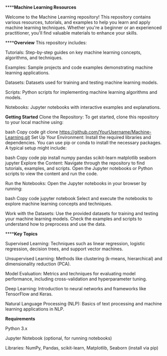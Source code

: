 ******Machine Learning Resources**

Welcome to the Machine Learning repository! 
This repository contains various resources, tutorials, and examples to help you learn and apply machine learning techniques. 
Whether you're a beginner or an experienced practitioner, you'll find valuable materials to enhance your skills.

******Overview**
This repository includes:

Tutorials: Step-by-step guides on key machine learning concepts, algorithms, and techniques.

Examples: Sample projects and code examples demonstrating machine learning applications.

Datasets: Datasets used for training and testing machine learning models.

Scripts: Python scripts for implementing machine learning algorithms and models.

Notebooks: Jupyter notebooks with interactive examples and explanations.

******Getting Started******
Clone the Repository: To get started, clone this repository to your local machine using:

bash
Copy code
git clone https://github.com/YourUsername/Machine-Learning.git
Set Up Your Environment: Install the required libraries and dependencies. You can use pip or conda to install the necessary packages. A typical setup might include:

bash
Copy code
pip install numpy pandas scikit-learn matplotlib seaborn jupyter
Explore the Content: Navigate through the repository to find tutorials, examples, and scripts. Open the Jupyter notebooks or Python scripts to view the content and run the code.

Run the Notebooks: Open the Jupyter notebooks in your browser by running:

bash
Copy code
jupyter notebook
Select and execute the notebooks to explore machine learning concepts and techniques.

Work with the Datasets: Use the provided datasets for training and testing your machine learning models. Check the examples and scripts to understand how to preprocess and use the data.

******Key Topics**

Supervised Learning: Techniques such as linear regression, logistic regression, decision trees, and support vector machines.

Unsupervised Learning: Methods like clustering (k-means, hierarchical) and dimensionality reduction (PCA).

Model Evaluation: Metrics and techniques for evaluating model performance, including cross-validation and hyperparameter tuning.

Deep Learning: Introduction to neural networks and frameworks like TensorFlow and Keras.

Natural Language Processing (NLP): Basics of text processing and machine learning applications in NLP.

******Requirements******

Python 3.x

Jupyter Notebook (optional, for running notebooks)

Libraries: NumPy, Pandas, scikit-learn, Matplotlib, Seaborn (install via pip)
